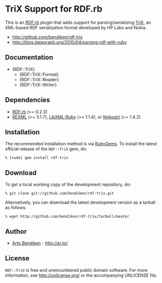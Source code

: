 TriX Support for RDF.rb
=======================

This is an [RDF.rb][] plugin that adds support for parsing/serializing
[TriX][], an XML-based RDF serialization format developed by HP Labs and
Nokia.

* <http://github.com/bendiken/rdf-trix>
* <http://blog.datagraph.org/2010/04/parsing-rdf-with-ruby>

Documentation
-------------

* {RDF::TriX}
  * {RDF::TriX::Format}
  * {RDF::TriX::Reader}
  * {RDF::TriX::Writer}

Dependencies
------------

* [RDF.rb](http://rubygems.org/gems/rdf) (>= 0.2.3)
* [REXML](http://ruby-doc.org/stdlib/libdoc/rexml/rdoc/) (>= 3.1.7),
  [LibXML-Ruby](http://rubygems.org/gems/libxml-ruby) (>= 1.1.4), or
  [Nokogiri](http://rubygems.org/gems/nokogiri) (>= 1.4.2)

Installation
------------

The recommended installation method is via [RubyGems](http://rubygems.org/).
To install the latest official release of the `RDF::TriX` gem, do:

    % [sudo] gem install rdf-trix

Download
--------

To get a local working copy of the development repository, do:

    % git clone git://github.com/bendiken/rdf-trix.git

Alternatively, you can download the latest development version as a tarball
as follows:

    % wget http://github.com/bendiken/rdf-trix/tarball/master

Author
------

* [Arto Bendiken](mailto:arto.bendiken@gmail.com) - <http://ar.to/>

License
-------

`RDF::TriX` is free and unencumbered public domain software. For more
information, see <http://unlicense.org/> or the accompanying UNLICENSE file.

[RDF.rb]:   http://rdf.rubyforge.org/
[TriX]:     http://www.w3.org/2004/03/trix/

